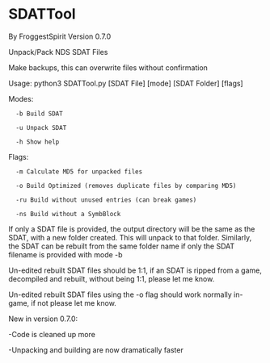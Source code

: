 # SDATTool
By FroggestSpirit Version 0.7.0

Unpack/Pack NDS SDAT Files

Make backups, this can overwrite files without confirmation

Usage: python3 SDATTool.py [SDAT File] [mode] [SDAT Folder] [flags]

Modes: 

      -b Build SDAT

      -u Unpack SDAT
      
      -h Show help

Flags:

      -m Calculate MD5 for unpacked files
      
      -o Build Optimized (removes duplicate files by comparing MD5)
      
      -ru Build without unused entries (can break games)
      
      -ns Build without a SymbBlock
      
If only a SDAT file is provided, the output directory will be the same as the SDAT, with a new folder created. This will unpack to that folder. Similarly, the SDAT can be rebuilt from the same folder name if only the SDAT filename is provided with mode -b

Un-edited rebuilt SDAT files should be 1:1, if an SDAT is ripped from a game, decompiled and rebuilt, without being 1:1, please let me know.

Un-edited rebuilt SDAT files using the -o flag should work normally in-game, if not please let me know.


New in version 0.7.0:

-Code is cleaned up more

-Unpacking and building are now dramatically faster
